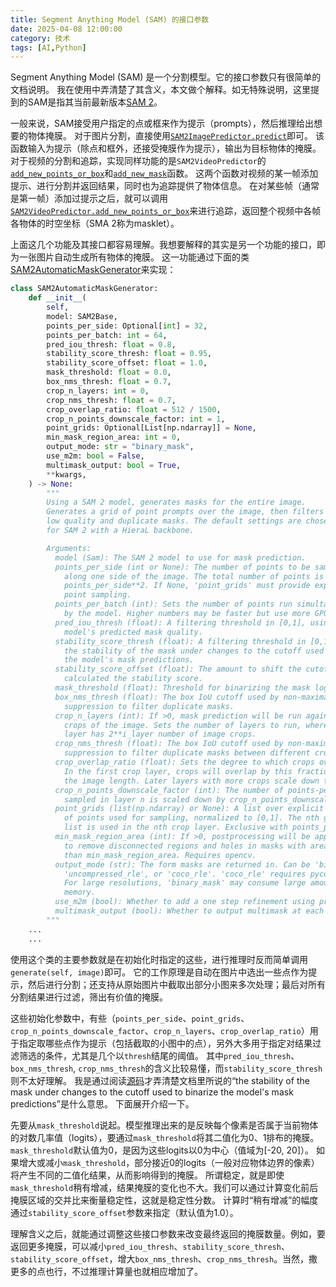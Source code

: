 ```yaml
---
title: Segment Anything Model (SAM) 的接口参数
date: 2025-04-08 12:00:00
category: 技术
tags: [AI,Python]
---
```


Segment Anything Model (SAM) 是一个分割模型。它的接口参数只有很简单的文档说明。
我在使用中弄清楚了其含义，本文做个解释。如无特殊说明，这里提到的SAM是指其当前最新版本[SAM 2](https://ai.meta.com/sam2/)。

<!--more-->

一般来说，SAM接受用户指定的点或框来作为提示（prompts），然后推理给出想要的物体掩膜。
对于图片分割，直接使用[`SAM2ImagePredictor.predict`](https://github.com/facebookresearch/sam2/blob/2b90b9f5ceec907a1c18123530e92e794ad901a4/sam2/sam2_image_predictor.py#L237)即可。
该函数输入为提示（除点和框外，还接受掩膜作为提示），输出为目标物体的掩膜。
对于视频的分割和追踪，实现同样功能的是`SAM2VideoPredictor`的[`add_new_points_or_box`](https://github.com/facebookresearch/sam2/blob/2b90b9f5ceec907a1c18123530e92e794ad901a4/sam2/sam2_video_predictor.py#L161)和[`add_new_mask`](https://github.com/facebookresearch/sam2/blob/2b90b9f5ceec907a1c18123530e92e794ad901a4/sam2/sam2_video_predictor.py#L300)函数。
这两个函数对视频的某一帧添加提示、进行分割并返回结果，同时也为追踪提供了物体信息。
在对某些帧（通常是第一帧）添加过提示之后，就可以调用[`SAM2VideoPredictor.add_new_points_or_box`](https://github.com/facebookresearch/sam2/blob/2b90b9f5ceec907a1c18123530e92e794ad901a4/sam2/sam2_video_predictor.py#L546)来进行追踪，返回整个视频中各帧各物体的时空坐标（SMA 2称为masklet）。

上面这几个功能及其接口都容易理解。我想要解释的其实是另一个功能的接口，即为一张图片自动生成所有物体的掩膜。
这一功能通过下面的类[SAM2AutomaticMaskGenerator](https://github.com/facebookresearch/sam2/blob/2b90b9f5ceec907a1c18123530e92e794ad901a4/sam2/automatic_mask_generator.py#L36)来实现：

```python
class SAM2AutomaticMaskGenerator:
    def __init__(
        self,
        model: SAM2Base,
        points_per_side: Optional[int] = 32,
        points_per_batch: int = 64,
        pred_iou_thresh: float = 0.8,
        stability_score_thresh: float = 0.95,
        stability_score_offset: float = 1.0,
        mask_threshold: float = 0.0,
        box_nms_thresh: float = 0.7,
        crop_n_layers: int = 0,
        crop_nms_thresh: float = 0.7,
        crop_overlap_ratio: float = 512 / 1500,
        crop_n_points_downscale_factor: int = 1,
        point_grids: Optional[List[np.ndarray]] = None,
        min_mask_region_area: int = 0,
        output_mode: str = "binary_mask",
        use_m2m: bool = False,
        multimask_output: bool = True,
        **kwargs,
    ) -> None:
        """
        Using a SAM 2 model, generates masks for the entire image.
        Generates a grid of point prompts over the image, then filters
        low quality and duplicate masks. The default settings are chosen
        for SAM 2 with a HieraL backbone.

        Arguments:
          model (Sam): The SAM 2 model to use for mask prediction.
          points_per_side (int or None): The number of points to be sampled
            along one side of the image. The total number of points is
            points_per_side**2. If None, 'point_grids' must provide explicit
            point sampling.
          points_per_batch (int): Sets the number of points run simultaneously
            by the model. Higher numbers may be faster but use more GPU memory.
          pred_iou_thresh (float): A filtering threshold in [0,1], using the
            model's predicted mask quality.
          stability_score_thresh (float): A filtering threshold in [0,1], using
            the stability of the mask under changes to the cutoff used to binarize
            the model's mask predictions.
          stability_score_offset (float): The amount to shift the cutoff when
            calculated the stability score.
          mask_threshold (float): Threshold for binarizing the mask logits
          box_nms_thresh (float): The box IoU cutoff used by non-maximal
            suppression to filter duplicate masks.
          crop_n_layers (int): If >0, mask prediction will be run again on
            crops of the image. Sets the number of layers to run, where each
            layer has 2**i_layer number of image crops.
          crop_nms_thresh (float): The box IoU cutoff used by non-maximal
            suppression to filter duplicate masks between different crops.
          crop_overlap_ratio (float): Sets the degree to which crops overlap.
            In the first crop layer, crops will overlap by this fraction of
            the image length. Later layers with more crops scale down this overlap.
          crop_n_points_downscale_factor (int): The number of points-per-side
            sampled in layer n is scaled down by crop_n_points_downscale_factor**n.
          point_grids (list(np.ndarray) or None): A list over explicit grids
            of points used for sampling, normalized to [0,1]. The nth grid in the
            list is used in the nth crop layer. Exclusive with points_per_side.
          min_mask_region_area (int): If >0, postprocessing will be applied
            to remove disconnected regions and holes in masks with area smaller
            than min_mask_region_area. Requires opencv.
          output_mode (str): The form masks are returned in. Can be 'binary_mask',
            'uncompressed_rle', or 'coco_rle'. 'coco_rle' requires pycocotools.
            For large resolutions, 'binary_mask' may consume large amounts of
            memory.
          use_m2m (bool): Whether to add a one step refinement using previous mask predictions.
          multimask_output (bool): Whether to output multimask at each point of the grid.
        """
    ...
    ...
```


使用这个类的主要参数就是在初始化时指定的这些，进行推理时反而简单调用`generate(self, image)`即可。
它的工作原理是自动在图片中选出一些点作为提示，然后进行分割；还支持从原始图片中截取出部分小图来多次处理；最后对所有分割结果进行过滤，筛出有价值的掩膜。

这些初始化参数中，有些（`points_per_side`、`point_grids`、`crop_n_points_downscale_factor`、`crop_n_layers`、`crop_overlap_ratio`）用于指定取哪些点作为提示（包括截取的小图中的点），另外大多用于指定对结果过滤筛选的条件，尤其是几个以`thresh`结尾的阈值。
其中`pred_iou_thresh`、`box_nms_thresh`, `crop_nms_thresh`的含义比较易懂，而`stability_score_thresh`则不太好理解。
我是通过阅读[源码](https://github.com/facebookresearch/sam2/blob/main/sam2/utils/amg.py#L158)才弄清楚文档里所说的“the stability of the mask under changes to the cutoff used to binarize the model's mask predictions”是什么意思。
下面展开介绍一下。

先要从`mask_threshold`说起。模型推理出来的是反映每个像素是否属于当前物体的对数几率值（logits），要通过`mask_threshold`将其二值化为0、1排布的掩膜。
`mask_threshold`默认值为0，是因为这些logits以0为中心（值域为[-20, 20]）。
如果增大或减小`mask_threshold`，部分接近0的logits（一般对应物体边界的像素）将产生不同的二值化结果，从而影响得到的掩膜。
所谓稳定，就是即使`mask_threshold`稍有增减，结果掩膜的变化也不大。我们可以通过计算变化前后掩膜区域的交并比来衡量稳定性，这就是稳定性分数。
计算时“稍有增减”的幅度通过`stability_score_offset`参数来指定（默认值为1.0）。

理解含义之后，就能通过调整这些接口参数来改变最终返回的掩膜数量。例如，要返回更多掩膜，可以减小`pred_iou_thresh`、`stability_score_thresh`、`stability_score_offset`，增大`box_nms_thresh`、`crop_nms_thresh`。当然，撒更多的点也行，不过推理计算量也就相应增加了。
